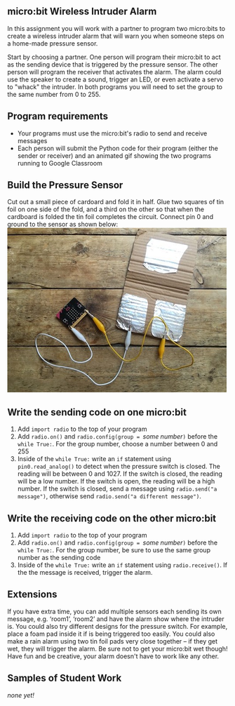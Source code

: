 micro:bit Wireless Intruder Alarm
--------------------
In this assignment you will work with a partner to program two micro:bits to create a wireless intruder alarm that will warn you when someone steps on a home-made pressure sensor.

Start by choosing a partner. One person will program their micro:bit to act as the sending device that is triggered by the pressure sensor. The other person will program the receiver that activates the alarm. The alarm could use the speaker to create a sound, trigger an LED, or even activate a servo to "whack" the intruder. In both programs you will need to set the group to the same number from 0 to 255.

Program requirements
-----------------
* Your programs must use the micro:bit's radio to send and receive messages
* Each person will submit the Python code for their program (either the sender or receiver) and an animated gif showing the two programs running to Google Classroom

Build the Pressure Sensor
----------
Cut out a small piece of cardoard and fold it in half. Glue two squares of tin foil on one side of the fold, and a third on the other so that when the cardboard is folded the tin foil completes the circuit. Connect pin 0 and ground to the sensor as shown below:   
![](Sensor.jpg)

Write the sending code on one micro:bit
----------
1. Add `import radio` to the top of your program
2. Add `radio.on()` and `radio.config(group = `*some number*`)` before the `while True:`. For the group number, choose a number between 0 and 255
3. Inside of the `while True:` write an `if` statement using `pin0.read_analog()` to detect when the pressure switch is closed. The reading will be between 0 and 1027. If the switch is closed, the reading will be a low number. If the switch is open, the reading will be a high number. If the switch is closed, send a message using `radio.send("a message")`, otherwise send `radio.send("a different message")`.

Write the receiving code on the other micro:bit
----------
1. Add `import radio` to the top of your program
2. Add `radio.on()` and `radio.config(group = `*some number*`)` before the `while True:`. For the group number, be sure to use the same group number as the sending code
3. Inside of the `while True:` write an `if` statement using `radio.receive()`. If the the message is received, trigger the alarm.

Extensions
----------
If you have extra time, you can add multiple sensors each sending its own message, e.g. ‘room1’, ‘room2’ and have the alarm show where the intruder is. You could also try different designs for the pressure switch. For example, place a foam pad inside it if is being triggered too easily.
You could also make a rain alarm using two tin foil pads very close together – if they get wet, they will trigger the alarm. Be sure not to get your micro:bit wet though! Have fun and be creative, your alarm doesn't have to work like any other.

Samples of Student Work
----------
*none yet!*
